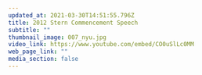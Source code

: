 ```yaml
---
updated_at: 2021-03-30T14:51:55.796Z
title: 2012 Stern Commencement Speech
subtitle: ""
thumbnail_image: 007_nyu.jpg
video_link: https://www.youtube.com/embed/CO0uSlLc0MM
web_page_link: ""
media_section: false
---
```

